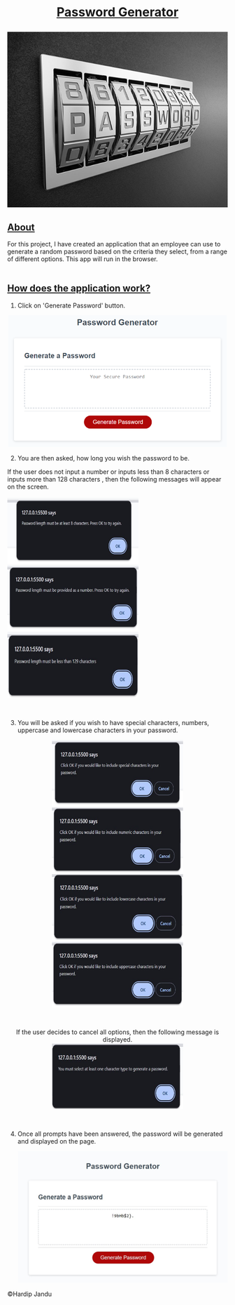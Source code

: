 # <p align="center"><ins>Password Generator</ins></p>

<p align="center">
  <img width="100%" height="400" src="https://github.com/HJandu/password_generator/blob/main/images/strong-random-password.jpg">
</p>

## <ins>About</ins>
For this project, I have created an application that an employee can use to generate a random password based on the criteria they select, from a range of different options. This app will run in the browser. 
<br> <br>

## <ins>How does the application work?</ins>
1. Click on 'Generate Password' button.

<p align="center">
  <img width="500" height="300" src="https://github.com/HJandu/password_generator/blob/main/images/05-javascript-challenge-demo.png">
</p>

2. You are then asked, how long you wish the password to be.

If the user does not input a number or inputs less than 8 characters or inputs more than 128 characters , then the following messages will appear on the screen. <br><br>
<img width="300" height="150" src="https://github.com/HJandu/password_generator/blob/main/images/length.jpg"><img width="300" height="150" src="https://github.com/HJandu/password_generator/blob/main/images/must_be_number.jpg"><img width="300" height="150" src="https://github.com/HJandu/password_generator/blob/main/images/less_than.jpg">

<br>

3. You will be asked if you wish to have special characters, numbers, uppercase and lowercase characters in your password. <br>
<p align="center">
<img width="300" height="150" src="https://github.com/HJandu/password_generator/blob/main/images/special_char.jpg"><img width="300" height="150" src="https://github.com/HJandu/password_generator/blob/main/images/numerical_char.jpg"><br> 
<img width="300" height="150" src="https://github.com/HJandu/password_generator/blob/main/images/lowercase.jpg"><img width="300" height="150" src="https://github.com/HJandu/password_generator/blob/main/images/uppercase.jpg">
</p>
<br>
  
<p align="center">
  If the user decides to cancel all options, then the following message is displayed. <br>
  <img width="300" height="150" src="https://github.com/HJandu/password_generator/blob/main/images/character_type.jpg">
</p>

<br>
  
4. Once all prompts have been answered, the password will be generated and displayed on the page.
   <p align="center">
     <img width="500" height="300" src="https://github.com/HJandu/password_generator/blob/main/images/final_screen.jpg">
   </p>


&copy;Hardip Jandu
